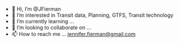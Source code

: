 - 👋 Hi, I’m @JFierman
- 👀 I’m interested in Transit data, Planning, GTFS, Transit technology
- 🌱 I’m currently learning ...
- 💞️ I’m looking to collaborate on ...
- 📫 How to reach me ... jennifer.fierman@gmail.com

<!---
JFierman/JFierman is a ✨ special ✨ repository because its `README.md` (this file) appears on your GitHub profile.
You can click the Preview link to take a look at your changes.
--->
